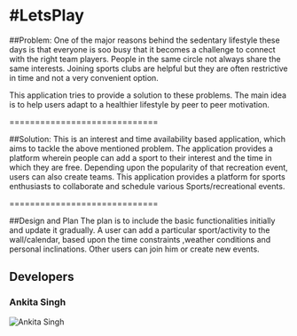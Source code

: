 #LetsPlay
=============================


##Problem:
One of the major reasons behind the sedentary lifestyle these days is that everyone is soo busy that it becomes a challenge to connect with the right team players. People in the same circle not always share the same interests. Joining sports clubs are helpful but they are often restrictive in time and not a very convenient option.

This application tries to provide a solution to these problems. The main idea is to help users adapt to a healthier lifestyle by peer to peer motivation. 

=============================

##Solution:
This is an interest and time availability based application, which aims to tackle the above mentioned problem. The application provides a platform wherein people can add a sport to their interest and the time in which they are free. Depending upon the popularity of that recreation event, users can also create teams. This application provides a platform for sports enthusiasts to collaborate and schedule various Sports/recreational events. 

=============================

##Design and Plan
The plan is to include the basic functionalities initially and update it gradually. A user can add a particular sport/activity to the wall/calendar, based upon the time constraints ,weather conditions and personal inclinations. Other users can join him or create new events. 


## Developers

### Ankita Singh
![Ankita Singh](images/singh_ankita.jpg)

